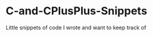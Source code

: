 C-and-CPlusPlus-Snippets
========================

Little snippets of code I wrote and want to keep track of
